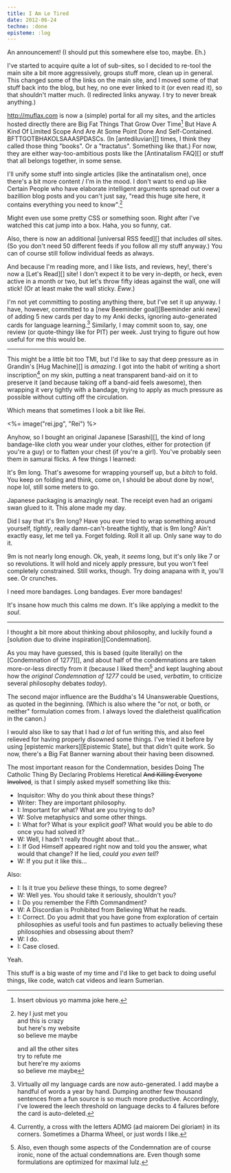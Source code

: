 ```yaml
---
title: I Am Le Tired
date: 2012-06-24
techne: :done
episteme: :log
---
```


An announcement! (I should put this somewhere else too, maybe. Eh.)

I've started to acquire quite a lot of sub-sites, so I decided to re-tool the main site a bit more aggressively, groups stuff more, clean up in general. This changed some of the links on the main site, and I moved some of that stuff back into the blog, but hey, no one ever linked to it (or even read it), so that shouldn't matter much. (I redirected links anyway. I try to never break anything.)

<http://muflax.com> is now a (simple) portal for all my sites, and the articles hosted directly there are Big Fat Things That Grow Over Time[^yo] But Have A Kind Of Limited Scope And Are At Some Point Done And Self-Contained. BFTTGOTBHAKOLSAAASPDASCs. (In [antediluvian][] times, I think they called those thing "books". Or a "tractatus". Something like that.) For now, they are either way-too-ambitious posts like the [Antinatalism FAQ][] or stuff that all belongs together, in some sense.

I'll unify some stuff into single articles (like the antinatalism one), once there's a bit more content / I'm in the mood. I don't want to end up like Certain People who have elaborate intelligent arguments spread out over a bazillion blog posts and you can't just say, "read this huge site here, it contains everything you need to know".[^meta]

[^meta]:
    hey I just met you  
    and this is crazy  
    but here's my website  
    so believe me maybe  

    and all the other sites  
    try to refute me  
    but here're my axioms  
    so believe me maybe  
    
Might even use some pretty CSS or something soon. Right after I've watched this cat jump into a box. Haha, you so funny, cat.

[^yo]: Insert obvious yo mamma joke here.

Also, there is now an additional [universal RSS feed][] that includes *all* sites. (So you don't need 50 different feeds if you follow all my stuff anyway.) You can of course still follow individual feeds as always.

And because I'm reading more, and I like lists, and reviews, hey!, there's now a [Let's Read][] site! I don't expect it to be very in-depth, or heck, even active in a month or two, but let's throw fifty ideas against the wall, one will stick! (Or at least make the wall sticky. *Eww*.)

I'm not yet committing to posting anything there, but I've set it up anyway. I have, however, committed to a [new Beeminder goal][Beeminder anki new] of adding 5 new cards per day to my Anki decks, ignoring auto-generated cards for language learning.[^lang] Similarly, I may commit soon to, say, one review (or quote-thingy like for PIT) per week. Just trying to figure out how useful for me this would be.

[^lang]: Virtually *all* my language cards are now auto-generated. I add maybe a handful of words a year by hand. Dumping another few thousand sentences from a fun source is so much more productive. Accordingly, I've lowered the leech threshold on language decks to 4 failures before the card is auto-deleted.

---

This might be a little bit too TMI, but I'd like to say that deep pressure as in Grandin's [Hug Machine][] is *amazing*. I got into the habit of writing a short inscription[^amdg] on my skin, putting a neat transparent band-aid on it to preserve it (and because taking off a band-aid feels awesome), then wrapping it very tightly with a bandage, trying to apply as much pressure as possible without cutting off the circulation.

[^amdg]: Currently, a cross with the letters ADMG (ad maiorem Dei gloriam) in its corners. Sometimes a Dharma Wheel, or just words I like.

Which means that sometimes I look a bit like Rei.

<%= image("rei.jpg", "Rei") %>

Anyhow, so I bought an original Japanese [Sarashi][], the kind of long bandage-like cloth you wear under your clothes, either for protection (if you're a guy) or to flatten your chest (if you're a girl). You've probably seen them in samurai flicks. A few things I learned:

It's 9m long. That's awesome for wrapping yourself up, but a *bitch* to fold. You keep on folding and think, come on, I should be about done by now!, nope lol, still some meters to go.

Japanese packaging is amazingly neat. The receipt even had an origami swan glued to it. This alone made my day.

Did I say that it's 9m long? Have you ever tried to wrap something around yourself, *tightly*, really damn-can't-breathe tightly, that is 9m long? Ain't exactly easy, let me tell ya. Forget folding. Roll it all up. Only sane way to do it.

9m is not nearly long enough. Ok, yeah, it *seems* long, but it's only like 7 or so revolutions. It will hold and nicely apply pressure, but you won't feel completely constrained. Still works, though. Try doing anapana with it, you'll see. Or crunches.

I need more bandages. Long bandages. Ever more bandages!

It's insane how much this calms me down. It's like applying a medkit to the *soul*.

---

I thought a bit more about thinking about philosophy, and luckily found a [solution due to divine inspiration][Condemnation].

As you may have guessed, this is based (quite literally) on the [Condemnation of 1277][], and about half of the condemnations are taken more-or-less directly from it (because I liked them[^ironic] and kept laughing about how the *original Condemnation of 1277* could be used, *verbatim*, to criticize several philosophy debates *today*).

The second major influence are the Buddha's 14 Unanswerable Questions, as quoted in the beginning. (Which is also where the "or not, or both, or neither" formulation comes from. I always loved the dialetheist qualification in the canon.)

I would also like to say that I had *a lot* of fun writing this, and also feel relieved for having properly disowned some things. I've tried it before by using [epistemic markers][Epistemic State], but that didn't quite work. So now, there's a Big Fat Banner warning about their having been disowned.

[^site]: On this site, at least. I might extend it to other sites as I see fit / whenever I'm reminded of their existence.

[^ironic]: Also, even though some aspects of the Condemnation are of course ironic, none of the actual condemnations are. Even though some formulations are optimized for maximal lulz.

The most important reason for the Condemnation, besides Doing The Catholic Thing By Declaring Problems Heretical <del>And Killing Everyone Involved</del>, is that I simply asked myself something like this:

- Inquisitor: Why do you think about these things?
- Writer: They are important philosophy.
- I: Important for what? What are you trying to do?
- W: Solve metaphysics and some other things.
- I: What for? What is your explicit *goal*? What would you be able to do once you had solved it?
- W: Well, I hadn't really thought about that...
- I: If God Himself appeared right now and told you the answer, what would that change? If he lied, *could you even tell*?
- W: If you put it like this...

Also:

- I: Is it true you *believe* these things, to some degree?
- W: Well yes. You should take it seriously, shouldn't you?
- I: Do you remember the Fifth Commandment?
- W: A Discordian is Prohibited from Believing What he reads.
- I: Correct. Do you admit that you have gone from exploration of certain philosophies as useful tools and fun pastimes to actually believing these philosophies and obsessing about them?
- W: I do.
- I: Case closed.

Yeah.

This stuff is a big waste of my time and I'd like to get back to doing useful things, like code, watch cat videos and learn Sumerian.

